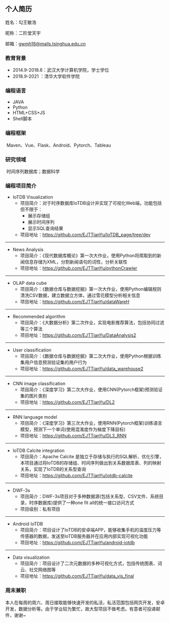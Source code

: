 ## 个人简历

姓名：勾王敏浩

昵称：二阶堂天宇

邮箱：gwmh18@mails.tsinghua.edu.cn

### 教育背景

- 2014.9-2018.6：武汉大学计算机学院，学士学位
- 2018.9-2021   ：清华大学软件学院

### 编程语言

-  JAVA
- Python
- HTML+CSS+JS
- Shell脚本

### 编程框架

​	Maven、Vue、Flask、Android、Pytorch、Tableau

### 研究领域

​	时间序列数据库；数据科学

### 编程项目简介

- IoTDB Visualization
  - 项目简介：对于时序数据库IoTDB设计并实现了可视化Web端，功能包括但不限于：
    - 展示存储组
    - 展示时间序列
    - 显示SQL查询结果
  - 项目地址：https://github.com/EJTTianYu/IoTDB_page/tree/dev

---

- News Analysis
  - 项目简介：《现代数据库概论》第一次大作业，使用Python将爬取到的新闻信息存储为XML，分割新闻语句的词性，分析关联性
  - 项目地址：https://github.com/EJTTianYu/pythonCrawler

---

- OLAP data cube
  - 项目简介：《数据仓库与数据挖掘》第一次大作业，使用Python编辑规则清洗CSV数据，建立数据立方体，通过雪花模型分析相关信息
  - 项目地址：https://github.com/EJTTianYu/dataWareH

---

- Recommended algorithm
  - 项目简介：《大数据分析》第二次作业，实现电影推荐算法，包括协同过滤等三个算法
  - 项目地址：https://github.com/EJTTianYu/DataAnalysis2

---

- User classification
  - 项目简介：《数据仓库与数据挖掘》第二次大作业，使用Python根据训练集用户信息预测验证集的用户行为
  - 项目地址：https://github.com/EJTTianYu/data_warehouse2

---

- CNN image classification
  - 项目简介：《深度学习》第二次大作业，使用CNN(Pytorch框架)预测验证集的图片类别
  - 项目地址：https://github.com/EJTTianYu/DL2

---

- RNN language model
  - 项目简介：《深度学习》第三次大作业，使用RNN(Pytorch框架)训练语言模型，预测下一个单词(使用混淆度作为梯度下降目标)
  - 项目地址：https://github.com/EJTTianYu/DL3_RNN

---

- IoTDB Calcite integration
  - 项目简介：Apache Calcite 是独立于存储与执行的SQL解析、优化引擎，本项目通过将IoTDB的存储组、时间序列做出到关系数据库表、列的映射关系，实现了IoTDB的关系型查询
  - 项目地址：https://github.com/EJTTianYu/iotdb-calcite

---

- DWF-3s
  - 项目简介：DWF-3s项目对于多种数据源(包括关系型、CSV文件、系统目录，时序数据库)提供了一种one fit all的统一接口访问方式
  - 项目级别：私有项目

---

- Android IoTDB
  - 项目简介：项目设计了IoTDB的安卓端APP，能够收集手机的温度压力等传感器的数据，发送至IoTDB服务器并在应用内部实现可视化功能
  - 项目地址：https://github.com/EJTTianYu/android-iotdb

---

- Data visualization
  - 项目简介：项目设计了二次元数据的多种可视化方式，包括传统图表、词云、社交网络图等
  - 项目地址：https://github.com/EJTTianYu/data_vis_final



### 周末兼职

​	本人在每周的周六、周日接取能够快速开发的私活，私活范围包括网页开发，安卓开发，数据分析等。由于学业较为繁忙，故大型项目不做考虑。有意者可投递邮件，谢谢~

